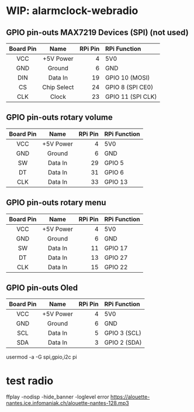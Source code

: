 WIP: alarmclock-webradio
===================

GPIO pin-outs MAX7219 Devices (SPI) (not used)
----------------------------------------------

| Board Pin    | Name        | RPi Pin   | RPi Function
| :----------: | :-----:     | --------: | :-----------
|          VCC | +5V Power   | 4        | 5V0 
|          GND |  Ground     | 6        | GND 
|          DIN |  Data In    | 19       | GPIO 10 (MOSI)
|          CS  |  Chip Select| 24       | GPIO 8 (SPI CE0)
|          CLK |  Clock      | 23       | GPIO 11 (SPI CLK)


GPIO pin-outs rotary volume
----------------------------------------------

| Board Pin    | Name        | RPi Pin   | RPi Function
| :----------: | :-----:      | --------: | :-----------
|          VCC | +5V Power   | 4        | 5V0 
|          GND |  Ground     | 6        | GND 
|          SW |  Data In     | 29       | GPIO 5
|          DT |  Data In     | 31       | GPIO 6
|          CLK |  Data In    | 33       | GPIO 13

GPIO pin-outs rotary menu
----------------------------------------------


| Board Pin    | Name        | RPi Pin   | RPi Function
| :----------: | :-----:      | --------: | :-----------
|          VCC | +5V Power   | 4        | 5V0 
|          GND |  Ground     | 6        | GND 
|          SW |  Data In     | 11       | GPIO 17
|          DT |  Data In     | 13       | GPIO 27
|          CLK |  Data In    | 15       | GPIO 22


GPIO pin-outs Oled
----------------------------------------------

| Board Pin    | Name        | RPi Pin   | RPi Function
| :----------: | :-----:      | --------: | :-----------
|          VCC | +5V Power   | 4        | 5V0 
|          GND |  Ground     | 6        | GND 
|          SCL |  Data In    | 5        | GPIO 3 (SCL)
|          SDA |  Data In    | 3        | GPIO 2 (SDA)


usermod -a -G spi,gpio,i2c pi


# test radio
ffplay -nodisp -hide_banner -loglevel error https://alouette-nantes.ice.infomaniak.ch/alouette-nantes-128.mp3

